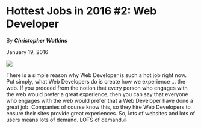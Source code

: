 <!DOCTYPE html>
<html lang="en">
<head>
  <meta charset="UTF-8">
  <title>Web Dev Blog Post</title>
</head>
<body>
  <!-- This is adapted from: http://blog.udacity.com/2016/01/hottest-jobs-in-2016-2-web-developer.html -->
  <!-- Format the text below! -->
  <div>
    <h1>Hottest Jobs in 2016 #2: Web Developer</h1>
    <p>By <em><strong> Christopher Watkins </strong></em></p>
    <P>January 19, 2016</p>
    <img src="http://i1.wp.com/blog.udacity.com/wp-content/uploads/2016/01/Slack-for-iOS-Upload.jpg?zoom=2&amp;resize=320%2C168">
    <p>There is a simple reason why Web Developer is such a hot job right now. Put simply, what Web Developers do is create how we experience … the web. If you proceed from the notion that every person who engages with the web would prefer a great experience, then you can say that everyone who engages with the web would prefer that a Web Developer have done a great job. Companies of course know this, so they hire Web Developers to ensure their sites provide great experiences. So, lots of websites and lots of users means lots of demand. LOTS of demand.🔥</p>
  </div>
</body>
</html>
